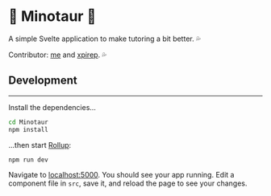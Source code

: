 # 🐂 Minotaur 🐂 

A simple Svelte application to make tutoring a bit better. 💦

Contributor: [me](https://github.com/InvalidHero) and [xpirep](https://github.com/xpire). 💦

## Development

--- 

Install the dependencies...

```bash
cd Minotaur
npm install
```

...then start [Rollup](https://rollupjs.org):

```bash
npm run dev
```

Navigate to [localhost:5000](http://localhost:5000). You should see your app running. Edit a component file in `src`, save it, and reload the page to see your changes.

